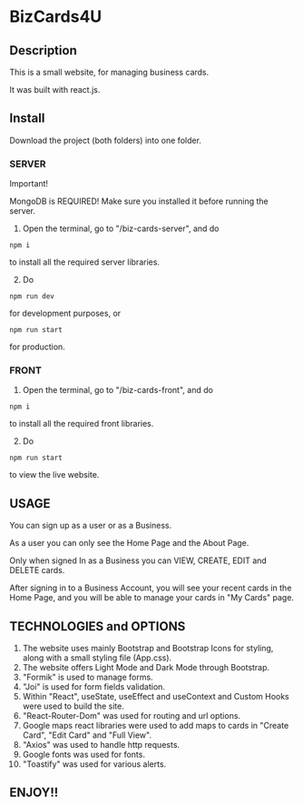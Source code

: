 # BizCards4U

## Description

This is a small website, for managing business cards.

It was built with react.js.

## Install

Download the project (both folders) into one folder.

### SERVER

Important!

MongoDB is REQUIRED! Make sure you installed it before running the server.

1. Open the terminal, go to "/biz-cards-server", and do

```
npm i
```

to install all the required server libraries.

2. Do

```
npm run dev
```

for development purposes, or

```
npm run start
```

for production.

### FRONT

1. Open the terminal, go to "/biz-cards-front", and do

```
npm i
```

to install all the required front libraries.

2. Do

```
npm run start
```

to view the live website.

## USAGE

You can sign up as a user or as a Business.

As a user you can only see the Home Page and the About Page.

Only when signed In as a Business you can VIEW, CREATE, EDIT and DELETE cards.

After signing in to a Business Account, you will see your recent cards in the Home Page, and you will be able to manage your cards in "My Cards" page.

## TECHNOLOGIES and OPTIONS

1. The website uses mainly Bootstrap and Bootstrap Icons for styling, along with a small styling file (App.css).
2. The website offers Light Mode and Dark Mode through Bootstrap.
3. "Formik" is used to manage forms.
4. "Joi" is used for form fields validation.
5. Within "React", useState, useEffect and useContext and Custom Hooks were used to build the site.
6. "React-Router-Dom" was used for routing and url options.
7. Google maps react libraries were used to add maps to cards in "Create Card", "Edit Card" and "Full View".
8. "Axios" was used to handle http requests.
9. Google fonts was used for fonts.
10. "Toastify" was used for various alerts.

## ENJOY!!
